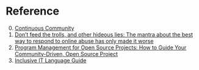 # Reference

0. [Continuous Community](https://continuouscommunity.com/)
0. [Don’t feed the trolls, and other hideous lies: The mantra about the best way to respond to online abuse has only made it worse](https://www.theverge.com/2018/7/12/17561768/dont-feed-the-trolls-online-harassment-abuse)
0. [Program Management for Open Source Projects: How to Guide Your Community-Driven, Open Source Project](https://pragprog.com/titles/bcosp/program-management-for-open-source-projects/)
0. [Inclusive IT Language Guide](https://www.oit.uci.edu/wp-content/uploads/Inclusive-Language-Guide.pdf)

